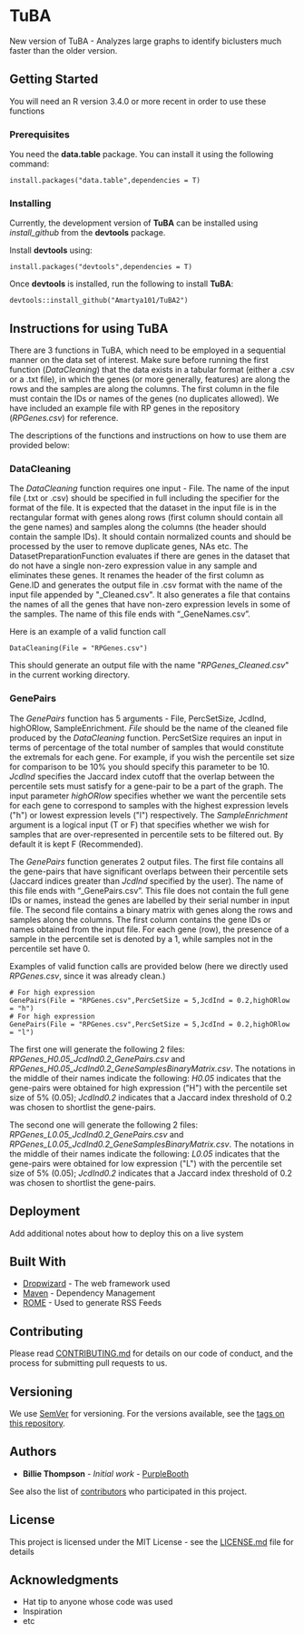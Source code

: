 # TuBA

New version of TuBA - Analyzes large graphs to identify biclusters much faster than the older version.

## Getting Started

You will need an R version 3.4.0 or more recent in order to use these functions

### Prerequisites

You need the **data.table** package. You can install it using the following command:

```
install.packages("data.table",dependencies = T)
```

### Installing

Currently, the development version of **TuBA** can be installed using *install_github* from the **devtools** package.

Install **devtools** using:

```
install.packages("devtools",dependencies = T)
```
Once **devtools** is installed, run the following to install **TuBA**:
```
devtools::install_github("Amartya101/TuBA2")
```


## Instructions for using TuBA

There are 3 functions in TuBA, which need to be employed in a sequential manner on the data set of interest. Make sure before running the first function (*DataCleaning*) that the data exists in a tabular format (either a .csv or a .txt file), in which the genes (or more generally, features) are along the rows and the samples are along the columns. The first column in the file must contain the IDs or names of the genes (no duplicates allowed). We have included an example file with RP genes in the repository (*RPGenes.csv*) for reference. 

The descriptions of the functions and instructions on how to use them are provided below:

### DataCleaning
The *DataCleaning* function requires one input - File. The name of the input file (.txt or .csv) should be specified in full including the specifier for the format of the file. It is expected that the dataset in the input file is in the rectangular format with genes along rows (first column should contain all the gene names) and samples along the columns (the header should contain the sample IDs). It should contain normalized counts and should be processed by the user to remove duplicate genes, NAs etc. The DatasetPreparationFunction evaluates if there are genes in the dataset that do not have a single non-zero expression value in any sample and eliminates these genes. It renames the header of the first column as Gene.ID and generates the output file in .csv format with the name of the input file appended by "_Cleaned.csv". It also generates a file that contains the names of all the genes that have non-zero expression levels in some of the samples. The name of this file ends with “_GeneNames.csv”.

Here is an example of a valid function call

```
DataCleaning(File = "RPGenes.csv")
```
This should generate an output file with the name "*RPGenes_Cleaned.csv*" in the current working directory.

### GenePairs

The *GenePairs* function has 5 arguments - File, PercSetSize, JcdInd, highORlow, SampleEnrichment. *File* should be the name of the cleaned file produced by the *DataCleaning* function. PercSetSize requires an input in terms of percentage of the total number of samples that would constitute the extremals for each gene. For example, if you wish the percentile set size for comparison to be 10% you should specify this parameter to be 10. *JcdInd* specifies the Jaccard index cutoff that the overlap between the percentile sets must satisfy for a gene-pair to be a part of the graph. The input parameter *highORlow* specifies whether we want the percentile sets for each gene to correspond to samples with the highest expression levels ("h") or lowest expression levels ("l") respectively. The *SampleEnrichment* argument is a logical input (T or F) that specifies whether we wish for samples that are over-represented in percentile sets to be filtered out. By default it is kept F (Recommended). 

The *GenePairs* function generates 2 output files. The first file contains all the gene-pairs that have significant overlaps between their percentile sets (Jaccard indices greater than *JcdInd* specified by the user). The name of this file ends with “_GenePairs.csv”. This file does not contain the full gene IDs or names, instead the genes are labelled by their serial number in input file. The second file contains a binary matrix with genes along the rows and samples along the columns. The first column contains the gene IDs or names obtained from the input file. For each gene (row), the presence of a sample in the percentile set is denoted by a 1, while samples not in the percentile set have 0. 

Examples of valid function calls are provided below (here we directly used *RPGenes.csv*, since it was already clean.)
```
# For high expression
GenePairs(File = "RPGenes.csv",PercSetSize = 5,JcdInd = 0.2,highORlow = "h")
# For high expression
GenePairs(File = "RPGenes.csv",PercSetSize = 5,JcdInd = 0.2,highORlow = "l")
```
The first one will generate the following 2 files: *RPGenes_H0.05_JcdInd0.2_GenePairs.csv* and *RPGenes_H0.05_JcdInd0.2_GeneSamplesBinaryMatrix.csv*. The notations in the middle of their names indicate the following: *H0.05* indicates that the gene-pairs were obtained for high expression ("H") with the percentile set size of 5% (0.05); *JcdInd0.2* indicates that a Jaccard index threshold of 0.2 was chosen to shortlist the gene-pairs.

The second one will generate the following 2 files: *RPGenes_L0.05_JcdInd0.2_GenePairs.csv* and *RPGenes_L0.05_JcdInd0.2_GeneSamplesBinaryMatrix.csv*. The notations in the middle of their names indicate the following: *L0.05* indicates that the gene-pairs were obtained for low expression ("L") with the percentile set size of 5% (0.05); *JcdInd0.2* indicates that a Jaccard index threshold of 0.2 was chosen to shortlist the gene-pairs.

## Deployment

Add additional notes about how to deploy this on a live system

## Built With

* [Dropwizard](http://www.dropwizard.io/1.0.2/docs/) - The web framework used
* [Maven](https://maven.apache.org/) - Dependency Management
* [ROME](https://rometools.github.io/rome/) - Used to generate RSS Feeds

## Contributing

Please read [CONTRIBUTING.md](https://gist.github.com/PurpleBooth/b24679402957c63ec426) for details on our code of conduct, and the process for submitting pull requests to us.

## Versioning

We use [SemVer](http://semver.org/) for versioning. For the versions available, see the [tags on this repository](https://github.com/your/project/tags). 

## Authors

* **Billie Thompson** - *Initial work* - [PurpleBooth](https://github.com/PurpleBooth)

See also the list of [contributors](https://github.com/your/project/contributors) who participated in this project.

## License

This project is licensed under the MIT License - see the [LICENSE.md](LICENSE.md) file for details

## Acknowledgments

* Hat tip to anyone whose code was used
* Inspiration
* etc

